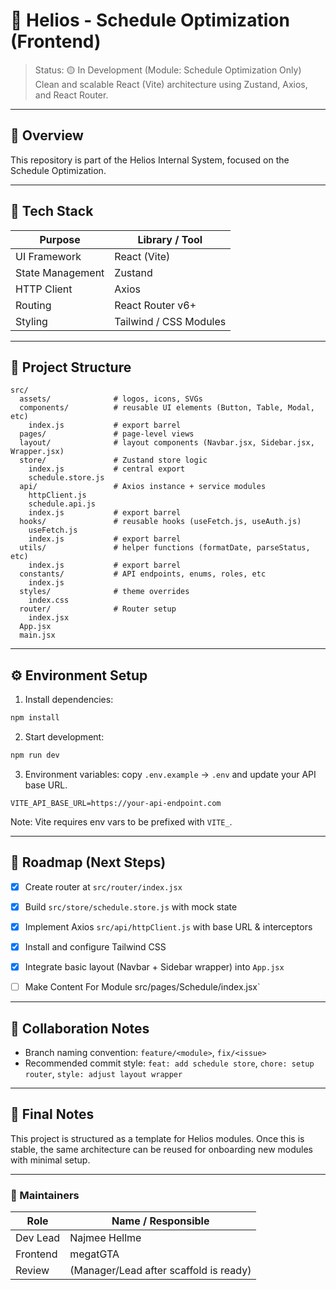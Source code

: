 # 🚀 Helios - Schedule Optimization (Frontend)

> Status: 🟡 In Development (Module: Schedule Optimization Only)  
> Clean and scalable React (Vite) architecture using Zustand, Axios, and React Router.

---

## 🎯 Overview

This repository is part of the Helios Internal System, focused on the Schedule Optimization.

---

## 🧩 Tech Stack

| Purpose | Library / Tool |
|---|---|
| UI Framework | React (Vite) |
| State Management | Zustand |
| HTTP Client | Axios |
| Routing | React Router v6+ |
| Styling  | Tailwind / CSS Modules |

---

## 📁 Project Structure

```
src/
  assets/              # logos, icons, SVGs
  components/          # reusable UI elements (Button, Table, Modal, etc)
    index.js           # export barrel
  pages/               # page-level views
  layout/              # layout components (Navbar.jsx, Sidebar.jsx, Wrapper.jsx)
  store/               # Zustand store logic
    index.js           # central export
    schedule.store.js
  api/                 # Axios instance + service modules
    httpClient.js
    schedule.api.js
    index.js           # export barrel
  hooks/               # reusable hooks (useFetch.js, useAuth.js)
    useFetch.js
    index.js           # export barrel
  utils/               # helper functions (formatDate, parseStatus, etc)
    index.js           # export barrel
  constants/           # API endpoints, enums, roles, etc
    index.js
  styles/              # theme overrides
    index.css
  router/              # Router setup
    index.jsx
  App.jsx
  main.jsx
```

---

## ⚙️ Environment Setup

1) Install dependencies:
```bash
npm install
```

2) Start development:
```bash
npm run dev
```

3) Environment variables: copy `.env.example` → `.env` and update your API base URL.
```env
VITE_API_BASE_URL=https://your-api-endpoint.com
```

Note: Vite requires env vars to be prefixed with `VITE_`.

---


## 🧭 Roadmap (Next Steps)

- [x] Create router at `src/router/index.jsx`
- [x] Build `src/store/schedule.store.js` with mock state
- [x] Implement Axios `src/api/httpClient.js` with base URL & interceptors
- [x] Install and configure Tailwind CSS
- [x] Integrate basic layout (Navbar + Sidebar wrapper) into `App.jsx`
- [ ] Make Content For Module src/pages/Schedule/index.jsx`


---

## 👥 Collaboration Notes

- Branch naming convention: `feature/<module>`, `fix/<issue>`
- Recommended commit style: `feat: add schedule store`, `chore: setup router`, `style: adjust layout wrapper`

---

## 🏁 Final Notes

This project is structured as a template for Helios modules. Once this is stable, the same architecture can be reused for onboarding new modules with minimal setup.

---

### 📌 Maintainers

| Role | Name / Responsible |
|---|---|
| Dev Lead | Najmee Hellme |
| Frontend | megatGTA |
| Review | (Manager/Lead after scaffold is ready) |
